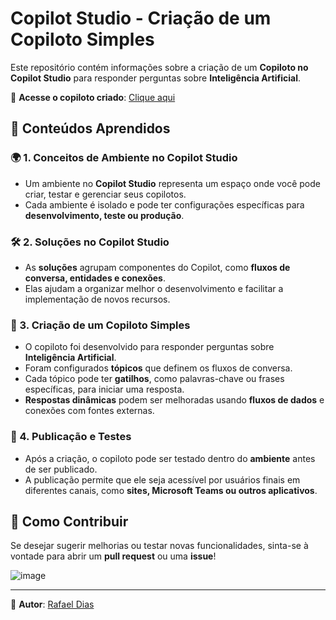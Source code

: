 # Copilot Studio - Criação de um Copiloto Simples  

Este repositório contém informações sobre a criação de um **Copiloto no Copilot Studio** para responder perguntas sobre **Inteligência Artificial**.  

🔗 **Acesse o copiloto criado**: [Clique aqui](https://copilotstudio.microsoft.com/environments/fbe113fd-0967-e4eb-ba45-7b1fc5eca4e6/bots/4d4e4e09-27eb-ef11-be20-6045bd392bb8/overview)  

## 📌 Conteúdos Aprendidos  

### 🌍 1. Conceitos de Ambiente no Copilot Studio  
- Um ambiente no **Copilot Studio** representa um espaço onde você pode criar, testar e gerenciar seus copilotos.  
- Cada ambiente é isolado e pode ter configurações específicas para **desenvolvimento, teste ou produção**.  

### 🛠️ 2. Soluções no Copilot Studio  
- As **soluções** agrupam componentes do Copilot, como **fluxos de conversa, entidades e conexões**.  
- Elas ajudam a organizar melhor o desenvolvimento e facilitar a implementação de novos recursos.  

### 🤖 3. Criação de um Copiloto Simples  
- O copiloto foi desenvolvido para responder perguntas sobre **Inteligência Artificial**.  
- Foram configurados **tópicos** que definem os fluxos de conversa.  
- Cada tópico pode ter **gatilhos**, como palavras-chave ou frases específicas, para iniciar uma resposta.  
- **Respostas dinâmicas** podem ser melhoradas usando **fluxos de dados** e conexões com fontes externas.  

### 🚀 4. Publicação e Testes  
- Após a criação, o copiloto pode ser testado dentro do **ambiente** antes de ser publicado.  
- A publicação permite que ele seja acessível por usuários finais em diferentes canais, como **sites, Microsoft Teams ou outros aplicativos**.  

## 📢 Como Contribuir  
Se desejar sugerir melhorias ou testar novas funcionalidades, sinta-se à vontade para abrir um **pull request** ou uma **issue**!  

![image](https://github.com/user-attachments/assets/c9505381-4b94-42a2-b212-89f02ee3ab2b) 


---
📌 **Autor**: [Rafael Dias](https://github.com/RafaelDiasCmp)  
